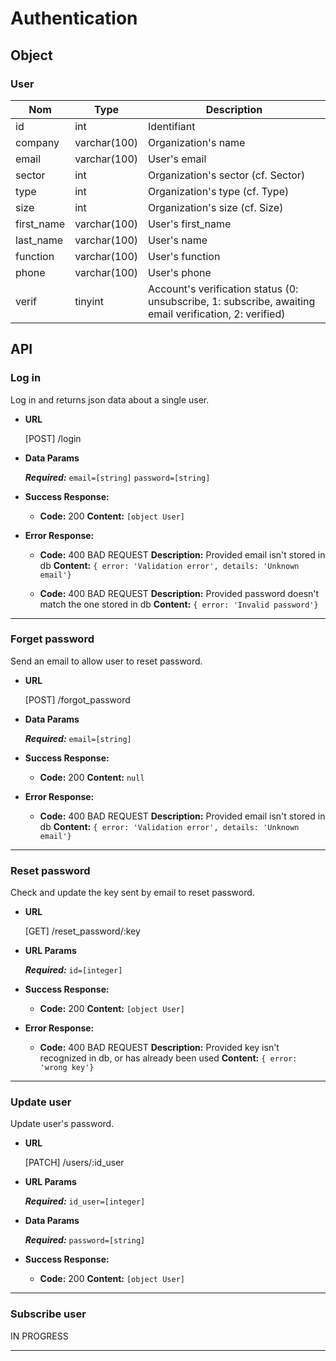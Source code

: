 # Authentication

## Object

### User

**Nom**               | **Type**      | **Description** 
----------------------|-------------  |-------------------
id                    | int           | Identifiant
company               | varchar(100)  | Organization's name
email                 | varchar(100)  | User's email
sector                | int           | Organization's sector (cf. Sector)
type                  | int           | Organization's type (cf. Type)
size                  | int           | Organization's size (cf. Size)
first_name            | varchar(100)  | User's first_name
last_name             | varchar(100)  | User's name
function              | varchar(100)  | User's function
phone                 | varchar(100)  | User's phone
verif                 | tinyint       | Account's verification status (0: unsubscribe, 1: subscribe, awaiting email verification, 2: verified)

## API

### Log in

  Log in and returns json data about a single user.

* **URL**

  [POST] /login

* **Data Params**

  ***Required:***
   `email=[string]`
   `password=[string]`

* **Success Response:**

  * **Code:** 200
    **Content:** `[object User]`
 
* **Error Response:**

  * **Code:** 400 BAD REQUEST 
    **Description:** Provided email isn't stored in db 
    **Content:** `{ error: 'Validation error', details: 'Unknown email'}`

  * **Code:** 400 BAD REQUEST
    **Description:** Provided password doesn't match the one stored in db
    **Content:** `{ error: 'Invalid password'}`
---

### Forget password

  Send an email to allow user to reset password.

* **URL**

  [POST] /forgot_password

* **Data Params**

  ***Required:***
   `email=[string]`

* **Success Response:**

  * **Code:** 200
    **Content:** `null`
 
* **Error Response:**

  * **Code:** 400 BAD REQUEST
    **Description:** Provided email isn't stored in db
    **Content:** `{ error: 'Validation error', details: 'Unknown email'}`
---

### Reset password

  Check and update the key sent by email to reset password. 

* **URL**

  [GET] /reset_password/:key

*  **URL Params**

   ***Required:***
   `id=[integer]`

* **Success Response:**

  * **Code:** 200 
    **Content:** `[object User]`
 
* **Error Response:**

  * **Code:** 400 BAD REQUEST 
    **Description:** Provided key isn't recognized in db, or has already been used
    **Content:** `{ error: 'wrong key'}`
---

### Update user
  Update user's password.

* **URL**

  [PATCH] /users/:id_user

*  **URL Params**

   ***Required:***
   `id_user=[integer]`

* **Data Params**

  ***Required:***
   `password=[string]`

* **Success Response:**

  * **Code:** 200
    **Content:** `[object User]`

---

### Subscribe user

IN PROGRESS

---